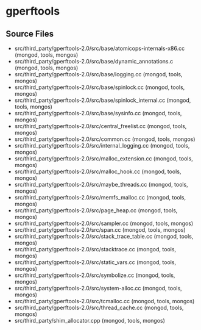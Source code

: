 # gperftools

## Source Files

- src/third\_party/gperftools-2.0/src/base/atomicops-internals-x86.cc   (mongod, tools, mongos)
- src/third\_party/gperftools-2.0/src/base/dynamic\_annotations.c   (mongod, tools, mongos)
- src/third\_party/gperftools-2.0/src/base/logging.cc   (mongod, tools, mongos)
- src/third\_party/gperftools-2.0/src/base/spinlock.cc   (mongod, tools, mongos)
- src/third\_party/gperftools-2.0/src/base/spinlock\_internal.cc   (mongod, tools, mongos)
- src/third\_party/gperftools-2.0/src/base/sysinfo.cc   (mongod, tools, mongos)
- src/third\_party/gperftools-2.0/src/central\_freelist.cc   (mongod, tools, mongos)
- src/third\_party/gperftools-2.0/src/common.cc   (mongod, tools, mongos)
- src/third\_party/gperftools-2.0/src/internal\_logging.cc   (mongod, tools, mongos)
- src/third\_party/gperftools-2.0/src/malloc\_extension.cc   (mongod, tools, mongos)
- src/third\_party/gperftools-2.0/src/malloc\_hook.cc   (mongod, tools, mongos)
- src/third\_party/gperftools-2.0/src/maybe\_threads.cc   (mongod, tools, mongos)
- src/third\_party/gperftools-2.0/src/memfs\_malloc.cc   (mongod, tools, mongos)
- src/third\_party/gperftools-2.0/src/page\_heap.cc   (mongod, tools, mongos)
- src/third\_party/gperftools-2.0/src/sampler.cc   (mongod, tools, mongos)
- src/third\_party/gperftools-2.0/src/span.cc   (mongod, tools, mongos)
- src/third\_party/gperftools-2.0/src/stack\_trace\_table.cc   (mongod, tools, mongos)
- src/third\_party/gperftools-2.0/src/stacktrace.cc   (mongod, tools, mongos)
- src/third\_party/gperftools-2.0/src/static\_vars.cc   (mongod, tools, mongos)
- src/third\_party/gperftools-2.0/src/symbolize.cc   (mongod, tools, mongos)
- src/third\_party/gperftools-2.0/src/system-alloc.cc   (mongod, tools, mongos)
- src/third\_party/gperftools-2.0/src/tcmalloc.cc   (mongod, tools, mongos)
- src/third\_party/gperftools-2.0/src/thread\_cache.cc   (mongod, tools, mongos)
- src/third\_party/shim\_allocator.cpp   (mongod, tools, mongos)

